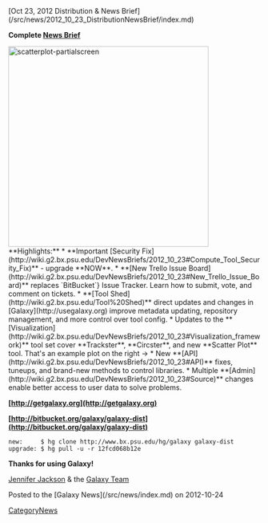 <div class='newsItemHeader'>[Oct 23, 2012 Distribution & News Brief](/src/news/2012_10_23_DistributionNewsBrief/index.md)</div>

**Complete [News Brief](/src/DevNewsBriefs/2012_10_23/index.md)**
<div class='right'><a href='http://usegalaxy.org'><img src="/src/images/NewsGraphics/2012_10_23_scatterplot-partialscreen.png" alt="scatterplot-partialscreen" width="400" /></a></div>
**Highlights:**
* **Important [Security Fix](http://wiki.g2.bx.psu.edu/DevNewsBriefs/2012_10_23#Compute_Tool_Security_Fix)** - upgrade **NOW**.
* **[New Trello Issue Board](http://wiki.g2.bx.psu.edu/DevNewsBriefs/2012_10_23#New_Trello_Issue_Board)** replaces `BitBucket`} Issue Tracker. Learn how to submit, vote, and comment on tickets.
* **[Tool Shed](http://wiki.g2.bx.psu.edu/Tool%20Shed)** direct updates and changes in [Galaxy](http://usegalaxy.org) improve metadata updating, repository management, and more control over tool config.
* Updates to the **[Visualization](http://wiki.g2.bx.psu.edu/DevNewsBriefs/2012_10_23#Visualization_framework)** tool set cover **Trackster**, **Circster**, and new **Scatter Plot** tool. That's an example plot on the right ->
* New **[API](http://wiki.g2.bx.psu.edu/DevNewsBriefs/2012_10_23#API)** fixes, tuneups, and brand-new methods to control libraries.
* Multiple **[Admin](http://wiki.g2.bx.psu.edu/DevNewsBriefs/2012_10_23#Source)** changes enable better access to user data to solve problems.

**[http://getgalaxy.org](http://getgalaxy.org)**

**[http://bitbucket.org/galaxy/galaxy-dist](http://bitbucket.org/galaxy/galaxy-dist)**
```
new:     $ hg clone http://www.bx.psu.edu/hg/galaxy galaxy-dist
upgrade: $ hg pull -u -r 12fcd068b12e
```


**Thanks for using Galaxy!**

[Jennifer Jackson](/src/JenniferJackson/index.md) & the [Galaxy Team](/src/GalaxyTeam/index.md)


<div class='newsItemFooter'>Posted to the [Galaxy News](/src/news/index.md) on 2012-10-24</div>

[CategoryNews](/src/CategoryNews/index.md)
